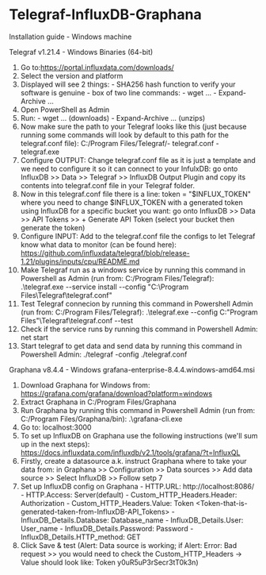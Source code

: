 # Telegraf-InfluxDB-Graphana
Installation guide - Windows machine

Telegraf v1.21.4 - Windows Binaries (64-bit)
 1. Go to:https://portal.influxdata.com/downloads/
 2. Select the version and platform
 3. Displayed will see 2 things: - SHA256 hash function to verify your software is genuine 
                                 - box of two line commands: - wget ...
                                                             - Expand-Archive ...
 4. Open PowerShell as Admin
 5. Run: - wget ... (downloads)
         - Expand-Archive ... (unzips)
 6. Now make sure the path to your Telegraf looks like this (just because running some commands will look by default to this path for the telegraf.conf file): C:/Program Files/Telegraf/- telegraf.conf
          - telegraf.exe
 7. Configure OUTPUT: Change telegraf.conf file as it is just a template and we need to configure it so it can connect to your InfulxDB: go onto InfluxDB >> Data >> Telegraf >> InfluxDB Output Plugin and copy its contents into telegraf.conf file in your Telegraf folder.
 8. Now in this telegraf.conf file there is a line: token = "$INFLUX_TOKEN" where you need to change $INFLUX_TOKEN with a generated token using InfluxDB for a specific bucket you want: go onto InfluxDB >> Data >> API Tokens >> + Generate API Token (select your bucket then generate the token)
 9. Configure INPUT: Add to the telegraf.conf file the configs to let Telegraf know what data to monitor (can be found here): https://github.com/influxdata/telegraf/blob/release-1.21/plugins/inputs/cpu/README.md
 10. Make Telegraf run as a windows service by running this command in Powershell as Admin (run from: C:/Program Files/Telegraf): .\telegraf.exe --service install --config "C:\Program Files\Telegraf\telegraf.conf"
 11. Test Telegraf connecion by running this command in Powershell Admin (run from: C:/Program Files/Telegraf): .\telegraf.exe --config C:\"Program Files"\Telegraf\telegraf.conf --test
 12. Check if the service runs by running this command in Powershell Admin: net start
 13. Start telegraf to get data and send data by running this command in Powershell Admin: ./telegraf -config ./telegraf.conf

Graphana v8.4.4 - Windows grafana-enterprise-8.4.4.windows-amd64.msi
1. Download Graphana for Windows from: https://grafana.com/grafana/download?platform=windows
2. Extract Graphana in C:/Program Files/Graphana
3. Run Graphana by running this command in Powershell Admin (run from: C:/Program Files/Graphana/bin): .\grafana-cli.exe
4. Go to: localhost:3000
5. To set up InfluxDB on Graphana use the following instructions (we'll sum up in the next steps): https://docs.influxdata.com/influxdb/v2.1/tools/grafana/?t=InfluxQL
6. Firstly, create a datasource a.k. instruct Graphana where to take your data from: in Graphana >> Configuration >> Data sources >> Add data source >> Select InfluxDB >> Follow setp 7
7. Set up InfluxDB config on Graphana
        - HTTP.URL: http://localhost:8086/
        - HTTP.Access: Server(default)
        - Custom_HTTP_Headers.Header: Authorization
        - Custom_HTTP_Headers.Value: Token <Token-that-is-generated-taken-from-InfluxDB-API_Tokens>
        - InfluxDB_Details.Database: Database_name
        - InfluxDB_Details.User: User_name
        - InfluxDB_Details.Password: Password
        - InfluxDB_Details.HTTP_method: GET
8. Click Save & test (Alert: Data source is working; if Alert: Error: Bad request >> you would need to check the Custom_HTTP_Headers -> Value should look like: Token y0uR5uP3rSecr3tT0k3n)
